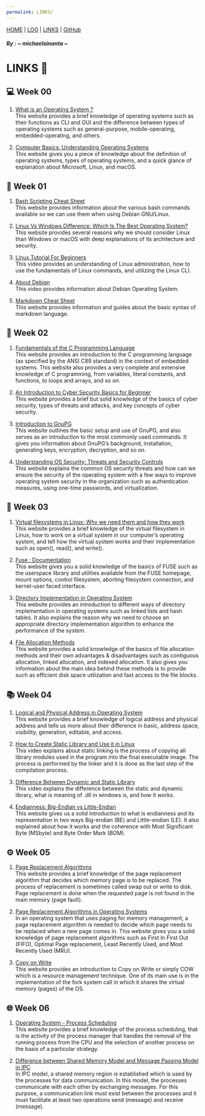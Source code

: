 ```yaml
---
permalink: LINKS/
---
```

[HOME](https://michaelsinanta.github.io/os222/) | [LOG](TXT/mylog.txt) | [LINKS](https://michaelsinanta.github.io/os222/LINKS/) | [GitHub](https://github.com/michaelsinanta/os222)
##### By : ~ michaelsinanta ~
# LINKS 🔗

## 💻 Week 00

1. [What is an Operating System ?](https://www.techtarget.com/whatis/definition/operating-system-OS)<br>
    This website provides a brief knowledge of operating systems such as their functions as CLI and GUI and the difference between types of operating systems such as general-purpose, mobile-operating, embedded-operating, and others.

2. [Computer Basics: Understanding Operating Systems](https://edu.gcfglobal.org/en/computerbasics/understanding-operating-systems/1/)<br>
    This website gives you a piece of knowledge about the definition of operating systems, types of operating systems, and a quick glance of explanation about Microsoft, Linux, and macOS.

## 💽 Week 01

1. [Bash Scripting Cheat Sheet](https://devhints.io/bash)<br>
    This website provides information about the various bash commands available so we can use them when using Debian GNU/Linux.
 
2. [Linux Vs Windows Difference: Which Is The Best Operating System?](https://www.softwaretestinghelp.com/linux-vs-windows/)<br>
    This website provides several reasons why we should consider Linux than Windows or macOS with deep explanations of its architecture and security.
 
3. [Linux Tutorial For Beginners](https://youtu.be/v_1zB2WNN14)<br>
    This video provides an understanding of Linux administration, how to use the fundamentals of Linux commands, and utilizing the Linux CLI.
 
4. [About Debian](https://www.debian.org/intro/about)<br>
    This video provides information about Debian Operating System.
 
5. [Markdown Cheat Sheet](https://www.markdownguide.org/cheat-sheet/)<br>
    This website provides information and guides about the basic syntax of markdown language.

## 🔐 Week 02

1. [Fundamentals of the C Programming Language](https://microchipdeveloper.com/tls2101:start)<br>
    This website provides an introduction to the C programming language (as specified by the ANSI C89 standard) in the context of embedded systems. This website also provides a very complete and extensive knowledge of C programming, from variables, literal constants, and functions, to loops and arrays, and so on.

2. [An Introduction to Cyber Security Basics for Beginner](https://geekflare.com/understanding-cybersecurity/)<br>
    This website provides a brief but solid knowledge of the basics of cyber security, types of threats and attacks, and key concepts of cyber security.

3. [Introduction to GnuPG](https://ianatkinson.net/computing/gnupg.htm)<br>
    This website outlines the basic setup and use of GnuPG, and also serves as an introduction to the most commonly used commands. It gives you information about GnuPG’s background, installation, generating keys, encryption, decryption, and so on.

4. [Understanding OS Security: Threats and Security Controls](https://www.hysolate.com/learn/sandboxing/understanding-os-security-threats-and-security-controls/)<br>
    This website explains the common OS security threats and how can we ensure the security of the operating system with a few ways to improve operating system security in the organization such as authentication measures, using one-time passwords, and virtualization.

## 📁 Week 03

1. [Virtual filesystems in Linux: Why we need them and how they work](https://opensource.com/article/19/3/virtual-filesystems-linux)<br>
    This website provides a brief knowledge of the virtual filesystem in Linux, how to work on a virtual system in our computer’s operating system, and tell how the virtual system works and their implementation such as open(), read(), and write().

2. [Fuse : Documentation](https://www.kernel.org/doc/html/latest/filesystems/fuse.html)<br>
    This website gives you a solid knowledge of the basics of FUSE such as the userspace library and utilities available from the FUSE homepage, mount options, control filesystem, aborting filesystem connection, and kernel-user faced interface.

3. [Directory Implementation in Operating System](https://www.geeksforgeeks.org/directory-implementation-in-operating-system/)<br>
    This website provides an introduction to different ways of directory implementation in operating systems such as linked lists and hash tables. It also explains the reason why we need to choose an appropriate directory implementation algorithm to enhance the performance of the system.

4. [File Allocation Methods](https://www.geeksforgeeks.org/file-allocation-methods/)<br>
    This website provides a solid knowledge of the basics of file allocation methods and their own advantages & disadvantages such as contiguous allocation, linked allocation, and indexed allocation. It also gives you information about the main idea behind these methods is to provide such as efficient disk space utilization and fast access to the file blocks.

## 📚 Week 04

1. [Logical and Physical Address in Operating System](https://www.geeksforgeeks.org/logical-and-physical-address-in-operating-system/)<br>
    This website provides a brief knowledge of logical address and physical address and tells us more about their difference in basic, address space, visibility, generation, editable, and access.

2. [How to Create Static Library and Use it in Linux](https://youtu.be/JU-vwvSH_0g)<br>
    This video explains about static linking is the process of copying all library modules used in the program into the final executable image. The process is performed by the linker and it is done as the last step of the compilation process.

3. [Difference Between Dynamic and Static Library](https://youtu.be/eW5he5uFBNM)<br>
    This video explains the difference between the static and dynamic library, what is meaning of .dll in windows is, and how it works.
    
4. [Endianness: Big-Endian vs Little-Endian](https://www.freecodecamp.org/news/what-is-endianness-big-endian-vs-little-endian/)<br>
    This website gives us a solid introduction to what is endianness and its representation in two ways Big-endian (BE) and Little-endian (LE). It also explained about how it works and the coherence with Most Significant Byte (MSbyte) and Byte Order Mark (BOM).

## ⚙️ Week 05

1. [Page Replacement Algorithms](https://www.javatpoint.com/os-page-replacement-algorithms)<br>
    This website provides a brief knowledge of the page replacement algorithm that decides which memory page is to be replaced. The process of replacement is sometimes called swap out or write to disk. Page replacement is done when the requested page is not found in the main memory (page fault).

2. [Page Replacement Algorithms in Operating Systems](https://www.geeksforgeeks.org/page-replacement-algorithms-in-operating-systems/)<br>
    In an operating system that uses paging for memory management, a page replacement algorithm is needed to decide which page needs to be replaced when a new page comes in. This website gives you a solid knowledge of page replacement algorithms such as First In First Out (FIFO), Optimal Page replacement, Least Recently Used, and Most Recently Used (MRU).

3. [Copy on Write](https://www.geeksforgeeks.org/copy-on-write/)<br>
    This website provides an introduction to Copy on Write or simply COW which is a resource management technique. One of its main use is in the implementation of the fork system call in which it shares the virtual memory (pages) of the OS.

## 🌐 Week 06

1. [Operating System - Process Scheduling](https://www.tutorialspoint.com/operating_system/os_process_scheduling.htm)<br>
    This website provides a brief knowledge of the process scheduling, that is the activity of the process manager that handles the removal of the running process from the CPU and the selection of another process on the basis of a particular strategy.

2. [Difference between Shared Memory Model and Message Passing Model in IPC](https://www.geeksforgeeks.org/difference-between-shared-memory-model-and-message-passing-model-in-ipc/)<br>
    In IPC model, a shared memory region is established which is used by the processes for data communication. In this model, the processes communicate with each other by exchanging messages. For this purpose, a communication link must exist between the processes and it must facilitate at least two operations send (message) and receive (message).

